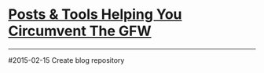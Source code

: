 # [Posts & Tools Helping You Circumvent The GFW](http://gfwthesourceofevil.github.io)

***

#2015-02-15
Create blog repository
